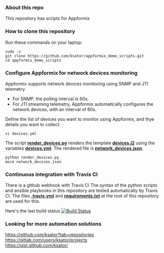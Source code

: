 ### About this repo

This repository has scripts for Appformix

### How to clone this repository

Run these commands on your laptop:
```
sudo -s
git clone https://github.com/ksator/appformix_demo_scripts.git 
cd appformix_demo_scripts
```

### Configure Appformix for network devices monitoring

Appformix supports network devices monitoring using SNMP and JTI telemetry.  
- For SNMP, the polling interval is 60s.  
- For JTI streaming telemetry, Appformix automatically configures the network devices, with an interval of 60s.  

Define the list of devices you want to monitor using Appformix, and thye details you want to collect:    
```
vi devices.yml
```
The script [**render_devices.py**](render_devices.py) renders the template [**devices.j2**](devices.j2) using the variables [**devices.yml**](devices.yml). The rendered file is [**network_devices.json**](network_devices.json).  
```
python render_devices.py
more network_devices.json
```

### Continuous integration with Travis CI

There is a github webhook with Travis CI
The syntax of the python scripts and ansible playbooks in this repository are tested automatically by Travis CI. 
The files [**.travis.yml**](.travis.yml) and [**requirements.txt**](requirements.txt) at the root of this repository are used for this.  

Here's the last build status
[![Build Status](https://travis-ci.org/ksator/appformix_demo_scripts.svg?branch=master)](https://travis-ci.org/ksator/appformix_demo_scripts)


### Looking for more automation solutions

https://github.com/ksator?tab=repositories  
https://gitlab.com/users/ksator/projects  
https://gist.github.com/ksator/  


